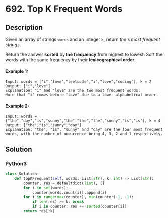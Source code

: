 # 692. Top K Frequent Words

## Description
Given an array of strings `words` and an integer `k`, return *the* `k` *most frequent strings*.

Return the answer **sorted** by **the frequency** from highest to lowest. Sort the words with the same frequency by their **lexicographical order**.

#### Example 1:
```
Input: words = ["i","love","leetcode","i","love","coding"], k = 2
Output: ["i","love"]
Explanation: "i" and "love" are the two most frequent words.
Note that "i" comes before "love" due to a lower alphabetical order.
```

#### Example 2:
```
Input: words = ["the","day","is","sunny","the","the","the","sunny","is","is"], k = 4
Output: ["the","is","sunny","day"]
Explanation: "the", "is", "sunny" and "day" are the four most frequent words, with the number of occurrence being 4, 3, 2 and 1 respectively.
```


## Solution

### Python3
```python
class Solution:
    def topKFrequent(self, words: List[str], k: int) -> List[str]:
        counter, res = defaultdict(list), []
        for i in set(words):
            counter[words.count(i)].append(i)
        for i in range(max(counter), min(counter)-1, -1):
            if len(res) >= k: break
            if i in counter: res += sorted(counter[i])
        return res[:k]
```